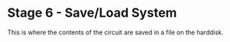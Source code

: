 # Stage 6 - Save/Load System

This is where the contents of the circuit are saved in a file on the harddisk.

